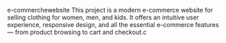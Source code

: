 e-commerchewebsite
This project is a modern e-commerce website for selling clothing for women, men, and kids. It offers an intuitive user experience, responsive design, and all the essential e-commerce features — from product browsing to cart and checkout.c